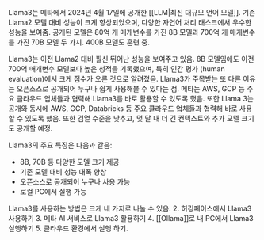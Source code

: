 Llama3는 메타에서 2024년 4월 17일에 공개한 [[LLM|최신 대규모 언어 모델]]. 기존 Llama2 모델 대비 성능이 크게 향상되었으며, 다양한 자연어 처리 태스크에서 우수한 성능을 보여줌. 공개된 모델은 80억 개 매개변수를 가진 8B 모델과 700억 개 매개변수를 가진 70B 모델 두 가지. 400B 모델도 훈련 중.

Llama3는 이전 Llama2 대비 훨신 뛰어난 성능을 보여주고 있음. 8B 모델임에도 이전 700억 매개변수 모델보다 높은 성적을 기록했으며, 특히 인간 평가 (human evaluation)에서 크게 점수가 오른 것으로 알려졌음. Llama3가 주목받는 또 다른 이유는 오픈소스로 공개되어 누구나 쉽게 사용해볼 수 있다는 점. 메타는 AWS, GCP 등 주요 클라우드 업체들과 협력해 Llama3를 바로 활용할 수 있도록 했음. 또한 Llama 3는 공개와 동시에 AWS, GCP, Databricks 등 주요 클라우드 업체들과 협력해 바로 사용할 수 있도록 했음. 또한 검열 수준을 낮추고, 몇 달 내 더 긴 컨텍스트와 추가 모델 크기도 공개할 예정.

Llama3의 주요 특징은 다음과 같음:

- 8B, 70B 등 다양한 모델 크기 제공
- 기존 모델 대비 성능 대폭 향상
- 오픈소스로 공개되어 누구나 사용 가능
- 로컬 PC에서 실행 가능

Llama3를 사용하는 방법은 크게 네 가지로 나눌 수 있음. 
2. 허깅페이스에서 Llama3 사용하기
3. 메타 AI 서비스로 Llama3 활용하기
4. [[Ollama]]로 내 PC에서 Llama3 실행하기
5. 클라우드 환경에서 실행 하기. 
